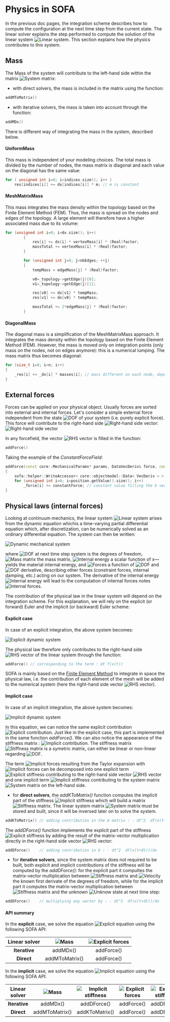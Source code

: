 Physics in SOFA
===============

In the previous doc pages, the integration scheme describes how to compute the configuration at the next time step from the current state. The linear solver explains the step performed to compute the solution of the linear system <img class="latex" src="https://latex.codecogs.com/png.latex?$$\mathbf{A}x=b$$" title="Linear system" />. This section explains how the physics contributes to this system.

Mass
----

The Mass of the system will contribute to the left-hand side within the matrix <img class="latex" src="https://latex.codecogs.com/png.latex?$$\mathbf{A}$$" title="System matrix" />:

* with direct solvers, the mass is included in the matrix using the function:
``` cpp
addMToMatrix()
```
* with iterative solvers, the mass is taken into account through the function:
``` cpp
addMDx()
```

There is different way of integrating the mass in the system, described below.


#### UniformMass ####

This mass is independent of your modeling choices. The total mass is divided by the number of nodes, the mass matrix is diagonal and each value on the diagonal has the same value:
``` cpp
for ( unsigned int i=0; i<indices.size(); i++ )
    res[indices[i]] += dx[indices[i]] * m; // m is constant
```


#### MeshMatrixMass ####

This mass integrates the mass density within the topology based on the Finite Element Method (FEM). Thus, the mass is spread on the nodes and edges of the topology. A large element will therefore have a higher associated mass due to its volume:
``` cpp
for (unsigned int i=0; i<dx.size(); i++)
        {
            res[i] += dx[i] * vertexMass[i] * (Real)factor;
            massTotal += vertexMass[i] * (Real)factor;
        }

        for (unsigned int j=0; j<nbEdges; ++j)
        {
            tempMass = edgeMass[j] * (Real)factor;

            v0=_topology->getEdge(j)[0];
            v1=_topology->getEdge(j)[1];

            res[v0] += dx[v1] * tempMass;
            res[v1] += dx[v0] * tempMass;

            massTotal += 2*edgeMass[j] * (Real)factor;
        }
```

#### DiagonalMass ####

The diagonal mass is a simplification of the MeshMatrixMass approach. It integrates the mass density within the topology based on the Finite Element Method (FEM). However, the mass is moved only on integration points (only mass on the nodes, not on edges anymore): this is a numerical lumping. The mass matrix thus becomes diagonal:
``` cpp
for (size_t i=0; i<n; i++)
{
    _res[i] += _dx[i] * masses[i]; // mass different on each node, depending on the topology
}
```



External forces
---------------

Forces can be applied on your physical object. Usually forces are sorted into external and internal forces. Let's consider a simple external force independent from the state <img class="latex" src="https://latex.codecogs.com/png.latex?$$x$$" title="DOF" /> of your system (i.e. purely explicit force). This force will contribute to the right-hand side <img class="latex" src="https://latex.codecogs.com/png.latex?$$b$$" title="Right-hand side vector" />: <img class="latex" src="https://latex.codecogs.com/png.latex?$$\mathbf{A}x=b=f_{ext}$$" title="Right-hand side vector" />

In any forcefield, the vector <img class="latex" src="https://latex.codecogs.com/png.latex?$$b$$" title="RHS vector" /> is filled in the function:
``` cpp
addForce()
```

Taking the example of the *ConstantForceField*:
``` cpp
addForce(const core::MechanicalParams* params, DataVecDeriv& force, const DataVecCoord& position, const DataVecDeriv&)
{
    sofa::helper::WriteAccessor< core::objectmodel::Data< VecDeriv > > _force = force;
    for (unsigned int i=0; i<position.getValue().size(); i++)
        _force[i] += constantForce; // constant value filling the b vector
}
```


Physical laws (internal forces)
-------------------------------

Looking at continuum mechanics, the linear system <img class="latex" src="https://latex.codecogs.com/png.latex?$$\mathbf{A}x=b$$" title="Linear system" /> arises from the dynamic equation whichis a time-varying partial differential equation which, after discretization, can be numerically solved as an ordinary differential equation. The system can then be written:

<img class="latex" src="https://latex.codecogs.com/png.latex?$$\mathbf{M}\ddot{x}=f_{ext}-\textstyle\frac{\partial%20E}{\partial%20x}$$" title="Dynamic mechanical system" />

where <img class="latex" src="https://latex.codecogs.com/png.latex?$$x$$" title="DOF at next time step system" /> is the degrees of freedom, <img class="latex" src="https://latex.codecogs.com/png.latex?$$\mathbf{M}$$" title="Mass matrix" /> the mass matrix, <img class="latex" src="https://latex.codecogs.com/png.latex?$$E$$" title="Internal energy" /> a scalar function of x—yields the material internal energy, and <img class="latex" src="https://latex.codecogs.com/png.latex?$$f$$" title="Forces" /> a function of <img class="latex" src="https://latex.codecogs.com/png.latex?$$x$$" title="DOF" /> and <img class="latex" src="https://latex.codecogs.com/png.latex?$$\dot{x}$$" title="DOF derivative" />, describing other forces (constraint forces, internal damping, etc.) acting on our system. The derivative of the internal energy <img class="latex" src="https://latex.codecogs.com/png.latex?$$E$$" title="Internal energy" /> will lead to the computation of internal forces notes <img class="latex" src="https://latex.codecogs.com/png.latex?$$f=-\textstyle\frac{\partial%20E}{\partial%20x}$$" title="Internal forces" />.

The contribution of the physical law in the linear system will depend on the integration scheme. For this explanation, we will rely on the explicit (or forward) Euler and the implicit (or backward) Euler scheme:

#### Explicit case ####

In case of an explicit integration, the above system becomes:

<img class="latex" src="https://latex.codecogs.com/png.latex?$$\mathbf{M}\Delta%20v=dt\left(f(x(t))\right)$$" title="Explicit dynamic system" />

The physical law therefore only contributes to the right-hand side <img class="latex" src="https://latex.codecogs.com/png.latex?$$b$$" title="RHS vector" /> of the linear system through the function:

``` cpp
addForce() // corresponding to the term : dt f(x(t))
```
SOFA is mainly based on the [Finite Element Method](https://en.wikipedia.org/wiki/Finite_element_method) to integrate in space the physical law, i.e. the contribution of each element of the mesh will be added to the numerical system (here the right-hand side vector <img class="latex" src="https://latex.codecogs.com/png.latex?$$b$$" title="RHS vector" />). 


#### Implicit case ####

In case of an implicit integration, the above system becomes:

<img class="latex" src="https://latex.codecogs.com/png.latex?$$\mathbf{M}\Delta%20v=dt\left(f(x(t))+\textstyle\frac{\partial%20f}{\partial%20x}\Delta%20x+\textstyle\frac{\partial%20f}{\partial%20v}\Delta%20v\right)$$" title="Implicit dynamic system" />

In this equation, we can notice the same explicit contribution <img class="latex" src="https://latex.codecogs.com/png.latex?$$dt\left(f(x(t))\right)$$" title="Explicit contribution" />. Just like in the explicit case, this part is implemented in the same function _addForce()_. We can also notice the appearance of the stiffness matrix : <img class="latex" src="https://latex.codecogs.com/png.latex?$$\mathbf{K}_{ij}=\textstyle\frac{\partial%20f_i}{\partial%20x_j}$$" title="Implicit contribution" />. The stiffness matrix <img class="latex" src="https://latex.codecogs.com/png.latex?$$\mathbf{K}$$" title="Stiffness matrix" /> is a symetric matrix, can either be linear or non-linear regarding <img class="latex" src="https://latex.codecogs.com/png.latex?$$x$$" title="DOF" />.

The term <img class="latex" src="https://latex.codecogs.com/png.latex?$$dt\textstyle\frac{\partial%20f}{\partial%20x}\Delta%20x$$" title="Implicit forces" /> resulting from the Taylor expansion with <img class="latex" src="https://latex.codecogs.com/png.latex?$$\Delta%20x=x(t+dt)-x(t)=dt(v+\Delta%20v)$$" title="Implicit forces" /> can be decomposed into one explicit term <img class="latex" src="https://latex.codecogs.com/png.latex?$$dt^2\textstyle\frac{\partial%20f}{\partial%20x}v$$" title="Explicit stiffness" /> contributing to the right-hand side vector <img class="latex" src="https://latex.codecogs.com/png.latex?$$b$$" title="RHS vector" /> and one implicit term <img class="latex" src="https://latex.codecogs.com/png.latex?$$dt^2\textstyle\frac{\partial%20f}{\partial%20x}\Delta%20v$$" title="Implicit stiffness" /> contributing to the system matrix <img class="latex" src="https://latex.codecogs.com/png.latex?$$\mathbf{A}$$" title="System matrix" /> on the left-hand side.


* for **direct solvers**, the *addKToMatrix()* function computes the implicit part of the stiffness <img class="latex" src="https://latex.codecogs.com/png.latex?$$dt^2\textstyle\frac{\partial%20f}{\partial%20x}\Delta%20v$$" title="Implicit stiffness" /> which will build a matrix <img class="latex" src="https://latex.codecogs.com/png.latex?$$\mathbf{K}$$" title="Stiffness matrix" />. The linear system matrix <img class="latex" src="https://latex.codecogs.com/png.latex?$$\mathbf{A}$$" title="System matrix" /> must be stored and built, since it will be inversed later on to solve the system.
``` cpp
addKToMatrix() // adding contribution in the A matrix : - dt^2  df(x(t+dt))/dx
```
The *addDForce()* function implements the explicit part of the stiffness <img class="latex" src="https://latex.codecogs.com/png.latex?$$dt^2\textstyle\frac{\partial%20f}{\partial%20x}v$$" title="Explicit stiffness" /> by adding the result of the matrix-vector multiplication directly in the right-hand side vector <img class="latex" src="https://latex.codecogs.com/png.latex?$$b$$" title="RHS vector" />:
``` cpp
addDForce()    // adding contribution in b : - dt^2  df(x(t+dt))/dx
```


* for **iterative solvers**, since the system matrix does not required to be built, both explicit and implicit contributions of the stiffness will be computed by the *addDForce()*: for the explicit part it compultes the matrix-vector multiplication between <img class="latex" src="https://latex.codecogs.com/png.latex?$$\mathbf{K}$$" title="Stiffness matrix" /> and <img class="latex" src="https://latex.codecogs.com/png.latex?$$v$$" title="Velocity" /> the known first derivate of the degrees of freedom, while for the implicit part it computes the matrix-vector multiplication between <img class="latex" src="https://latex.codecogs.com/png.latex?$$\mathbf{K}$$" title="Stiffness matrix" /> and the unknown <img class="latex" src="https://latex.codecogs.com/png.latex?$$\Delta%20v$$" title="Unknow state at next time step" />:
``` cpp
addDForce()    // multiplying any vector by : - dt^2  df(x(t+dt))/dx
```

#### API summary ####

In the **explicit** case, we solve the equation <img class="latex" src="https://latex.codecogs.com/png.latex?$$\mathbf{M}\Delta%20v=dt\left(f(x(t))\right)$$" title="Explicit equation" /> using the following SOFA API:

| Linear solver | <img class="latex" src="https://latex.codecogs.com/png.latex?$$\mathbf{M}\Delta%20v$$" title="Mass" /> | <img class="latex" src="https://latex.codecogs.com/png.latex?$$dt\left(f(x(t))\right)$$" title="Explicit forces" /> |
|:----------:|:-------------:|:--------:|
| **Iterative**  | addMDx()      | addForce() |
| **Direct**     | addMToMatrix()  | addForce() |


In the **implicit** case, we solve the equation <img class="latex" src="https://latex.codecogs.com/png.latex?$$\left(%20\mathbf{M}-dt^2%20\cdot%20\textstyle\frac{\partial%20f}{\partial%20x}\right)%20\Delta%20v=dt%20\cdot%20f(x(t))+dt^2%20\cdot%20\textstyle\frac{\partial%20f}{\partial%20x}v(t)$$" title="Implicit equation" /> using the following SOFA API:

| Linear solver | <img class="latex" src="https://latex.codecogs.com/png.latex?$$\mathbf{M}\Delta%20v$$" title="Mass" /> | <img class="latex" src="https://latex.codecogs.com/png.latex?$$-dt^2%20\cdot%20\textstyle\frac{\partial%20f}{\partial%20x}\Delta%20v$$" title="Implicit stiffness" /> | <img class="latex" src="https://latex.codecogs.com/png.latex?$$dt%20\cdot%20f(x(t))$$" title="Explicit forces" /> | <img class="latex" src="https://latex.codecogs.com/png.latex?$$dt^2\textstyle\frac{\partial%20f}{\partial%20x}v(t)$$" title="Explicit stiffness" /> |
|:-------------:|:--------------:|:--------------:|:----------:|:-----------:|
| **Iterative** | addMDx()       | addDForce()    | addForce() | addDForce() |
| **Direct**    | addMToMatrix() | addKToMatrix() | addForce() | addDForce() |